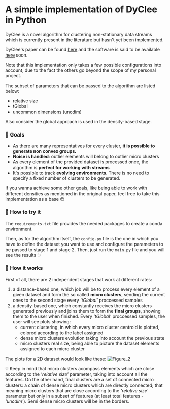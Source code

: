 # A simple implementation of DyClee in Python

DyClee is a novel algorithm for clustering non-stationary data streams which is currently present in the literature but hasn't yet been implemented.

DyClee's paper can be found [here](https://www.sciencedirect.com/science/article/abs/pii/S0031320319301992) and the software is said to be available [here](https://homepages.laas.fr/louise/drupal/node/36) soon.

Note that this implementation only takes a few possible configurations into account, due to the fact the others go beyond the scope of my personal project.

The subset of parameters that can be passed to the algorithm are listed below:
* relative size
* tGlobal
* uncommon dimensions (uncdim)

Also consider the global approach is used in the density-based stage. 


### :small_orange_diamond: Goals
* As there are many representatives for every cluster, **it is possible to generate non convex groups.** 
* **Noise is handled**: outlier elements will belong to outlier micro clusters
* As every element of the provided dataset is processed once, the algorithm is **perfect for working with streams**
* It's possible to track **evolving environments**. There is no need to specify a fixed number of clusters to be generated. 

If you wanna achieve some other goals, like being able to work with different densities as mentioned in the original paper, feel free to take this implementation as a base :blush:


### :small_orange_diamond: How to try it
The `requirements.txt` file provides the needed packages to create a conda environment. 

Then, as for the algorithm itself, the `config.py` file is the one in which you have to define the dataset you want to use and configure the parameters to be passed to stage 1 and stage 2. Then, just run the `main.py` file and you will see the results :sparkles: 

### :small_orange_diamond: How it works
First of all, there are 2 independent stages that work at different rates:
1. a distance-based one, which job will be to process every element of a given dataset and form the so called __micro clusters__, sending the current ones to the second stage every *'tGlobal'* proccessed samples
2. a density-based one, which constantly receives the micro clusters generated previously and joins them to form the __final groups__, showing them to the user when finished. Every *'tGlobal'* proccessed samples, the user will see plots showing:
    * current clustering, in which every micro cluster centroid is plotted, colored according to the label assigned
    * dense micro clusters evolution taking into account the previous state
    * micro clusters real size, being able to picture the dataset elements assigned to each micro cluster
    
The plots for a 2D dataset would look like these:
![Figure_2](https://user-images.githubusercontent.com/26676136/67420367-de07b700-f5a4-11e9-8fa5-05adb6e1c96a.png)

:bulb: Keep in mind that micro clusters acompass elements which are close according to the *'relative size'* parameter, taking into account all the features. On the other hand, final clusters are a set of connected micro clusters: a chain of dense micro clusters which are directly connected; that meaning micro clusters that are close according to the *'relative size'* parameter but only in a subset of features (at least total features - *'uncdim'*). Semi dense micro clusters will be in the borders.





